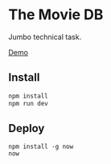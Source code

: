 # The Movie DB

Jumbo technical task.

[Demo](https://jumbo-movies.smilledge.now.sh)

## Install

```bash
npm install
npm run dev
```

## Deploy

```
npm install -g now
now
```
